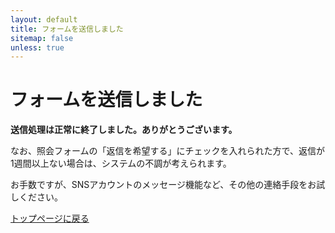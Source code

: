 ```yaml
---
layout: default
title: フォームを送信しました
sitemap: false
unless: true
---
```

<main class="container">
<div class="default-content">
    <h1>フォームを送信しました</h1>
    <p><strong>送信処理は正常に終了しました。ありがとうございます。</strong></p>
    <p>なお、照会フォームの「返信を希望する」にチェックを入れられた方で、返信が1週間以上ない場合は、システムの不調が考えられます。</p>
    <p>お手数ですが、SNSアカウントのメッセージ機能など、その他の連絡手段をお試しください。</p>
    <a href="{{ site.url }}">トップページに戻る</a>
</div>
<div id="back-to-top">
    <i class="fa-angle-up"></i>
</div>
</main>
